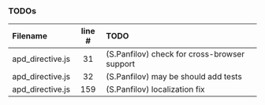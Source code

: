 ### TODOs
| Filename | line # | TODO
|:------|:------:|:------
| apd_directive.js | 31 | (S.Panfilov) check for cross-browser support
| apd_directive.js | 32 | (S.Panfilov) may be should add tests
| apd_directive.js | 159 | (S.Panfilov) localization fix